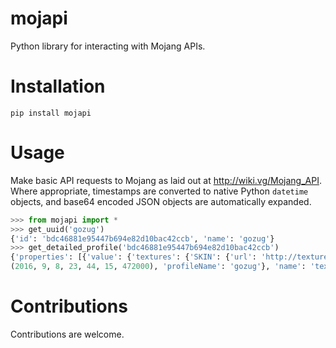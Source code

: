 # mojapi
Python library for interacting with Mojang APIs.

# Installation
```
pip install mojapi
```

# Usage
Make basic API requests to Mojang as laid out at http://wiki.vg/Mojang_API. Where appropriate, timestamps are converted to native Python `datetime` objects, and base64 encoded JSON objects are automatically expanded.

```python
>>> from mojapi import *
>>> get_uuid('gozug')
{'id': 'bdc46881e95447b694e82d10bac42ccb', 'name': 'gozug'}
>>> get_detailed_profile('bdc46881e95447b694e82d10bac42ccb')
{'properties': [{'value': {'textures': {'SKIN': {'url': 'http://textures.minecraft.net/texture/1d9e8dafe7d87bb7cba7eb3d8d2d5bf58eab72ecdfdf9ecce3d1c03871c0'}}, 'profileId': 'bdc46881e95447b694e82d10bac42ccb', 'timestamp': datetime.datetime
(2016, 9, 8, 23, 44, 15, 472000), 'profileName': 'gozug'}, 'name': 'textures'}], 'id': 'bdc46881e95447b694e82d10bac42ccb', 'name': 'gozug'}
```

# Contributions
Contributions are welcome.

